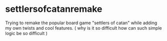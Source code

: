 # settlersofcatanremake
 
Trying to remake the popular board game "settlers of catan" while adding my own twists and cool features.
( why is it so difficult how can such simple logic be so difficult )
